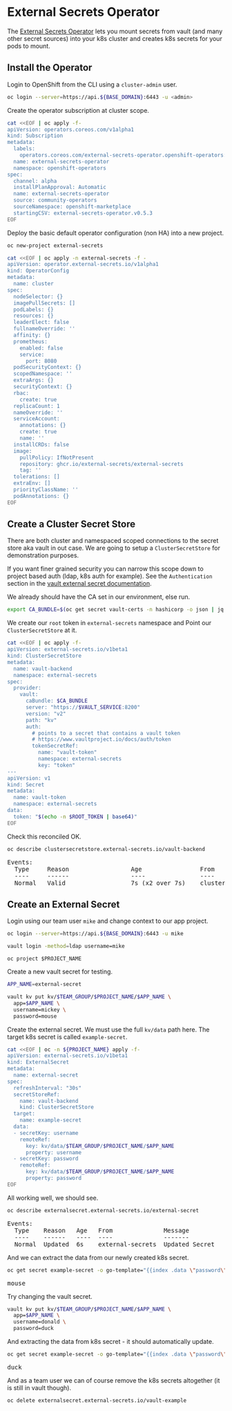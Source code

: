 # External Secrets Operator

The [External Secrets Operator](https://external-secrets.io/v0.5.3/provider-hashicorp-vault) lets you mount secrets from vault (and many other secret sources) into your k8s cluster and creates k8s secrets for your pods to mount.

## Install the Operator

Login to OpenShift from the CLI using a `cluster-admin` user.

```bash
oc login --server=https://api.${BASE_DOMAIN}:6443 -u <admin>
```

Create the operator subscription at cluster scope.

```bash
cat <<EOF | oc apply -f-
apiVersion: operators.coreos.com/v1alpha1
kind: Subscription
metadata:
  labels:
    operators.coreos.com/external-secrets-operator.openshift-operators: ""
  name: external-secrets-operator
  namespace: openshift-operators
spec:
  channel: alpha
  installPlanApproval: Automatic
  name: external-secrets-operator
  source: community-operators
  sourceNamespace: openshift-marketplace
  startingCSV: external-secrets-operator.v0.5.3
EOF
```

Deploy the basic default operator configuration (non HA) into a new project.

```bash
oc new-project external-secrets
```

```bash
cat <<EOF | oc apply -n external-secrets -f -
apiVersion: operator.external-secrets.io/v1alpha1
kind: OperatorConfig
metadata:
  name: cluster
spec:
  nodeSelector: {}
  imagePullSecrets: []
  podLabels: {}
  resources: {}
  leaderElect: false
  fullnameOverride: ''
  affinity: {}
  prometheus:
    enabled: false
    service:
      port: 8080
  podSecurityContext: {}
  scopedNamespace: ''
  extraArgs: {}
  securityContext: {}
  rbac:
    create: true
  replicaCount: 1
  nameOverride: ''
  serviceAccount:
    annotations: {}
    create: true
    name: ''
  installCRDs: false
  image:
    pullPolicy: IfNotPresent
    repository: ghcr.io/external-secrets/external-secrets
    tag: ''
  tolerations: []
  extraEnv: []
  priorityClassName: ''
  podAnnotations: {}
EOF
```

## Create a Cluster Secret Store

There are both cluster and namespaced scoped connections to the secret store aka vault in out case. We are going to setup a `ClusterSecretStore` for demonstration purposes. 

If you want finer grained security you can narrow this scope down to project based auth (ldap, k8s auth for example). See the `Authentication` section in the [vault external secret documentation](https://external-secrets.io/v0.5.3/provider-hashicorp-vault/#authentication).

We already should have the CA set in our environment, else run.

```bash
export CA_BUNDLE=$(oc get secret vault-certs -n hashicorp -o json | jq -r '.data."ca.crt"')
```

We create our `root` token in `external-secrets` namespace and Point our `ClusterSecretStore` at it.

```bash
cat <<EOF | oc apply -f-
apiVersion: external-secrets.io/v1beta1
kind: ClusterSecretStore
metadata:
  name: vault-backend
  namespace: external-secrets
spec:
  provider:
    vault:
      caBundle: $CA_BUNDLE
      server: "https://$VAULT_SERVICE:8200"
      version: "v2"
      path: "kv"
      auth:
        # points to a secret that contains a vault token
        # https://www.vaultproject.io/docs/auth/token
        tokenSecretRef:
          name: "vault-token"
          namespace: external-secrets
          key: "token"
---
apiVersion: v1
kind: Secret
metadata:
  name: vault-token
  namespace: external-secrets
data:
  token: "$(echo -n $ROOT_TOKEN | base64)"
EOF
```

Check this reconciled OK.

```bash
oc describe clustersecretstore.external-secrets.io/vault-backend
```
<pre>
Events:
  Type     Reason                 Age                From                  Message
  ----     ------                 ----               ----                  -------
  Normal   Valid                  7s (x2 over 7s)    cluster-secret-store  store validated
</pre>

## Create an External Secret

Login using our team user `mike` and change context to our app project.

```bash
oc login --server=https://api.${BASE_DOMAIN}:6443 -u mike
```
```bash
vault login -method=ldap username=mike
```
```asciidoc
oc project $PROJECT_NAME
```

Create a new vault secret for testing.

```bash
APP_NAME=external-secret

vault kv put kv/$TEAM_GROUP/$PROJECT_NAME/$APP_NAME \
  app=$APP_NAME \
  username=mickey \
  password=mouse
```

Create the external secret. We must use the full `kv/data` path here. The target k8s secret is called `example-secret`.

```bash
cat <<EOF | oc -n ${PROJECT_NAME} apply -f-
apiVersion: external-secrets.io/v1beta1
kind: ExternalSecret
metadata:
  name: external-secret
spec:
  refreshInterval: "30s"
  secretStoreRef:
    name: vault-backend
    kind: ClusterSecretStore
  target:
    name: example-secret
  data:
  - secretKey: username
    remoteRef:
      key: kv/data/$TEAM_GROUP/$PROJECT_NAME/$APP_NAME
      property: username
  - secretKey: password
    remoteRef:
      key: kv/data/$TEAM_GROUP/$PROJECT_NAME/$APP_NAME
      property: password
EOF
```

All working well, we should see.

```bash
oc describe externalsecret.external-secrets.io/external-secret
```
<pre>
Events:
  Type    Reason   Age   From              Message
  ----    ------   ----  ----              -------
  Normal  Updated  6s    external-secrets  Updated Secret
</pre>

And we can extract the data from our newly created k8s secret. 

```bash
oc get secret example-secret -o go-template="{{index .data \"password\" | base64decode}}"
```
<pre>
mouse
</pre>

Try changing the vault secret.

```bash
vault kv put kv/$TEAM_GROUP/$PROJECT_NAME/$APP_NAME \
  app=$APP_NAME \
  username=donald \
  password=duck
```

And extracting the data from k8s secret - it should automatically update.

```bash
oc get secret example-secret -o go-template="{{index .data \"password\" | base64decode}}"
```
<pre>
duck
</pre>

And as a team user we can of course remove the k8s secrets altogether (it is still in vault though).

```bash
oc delete externalsecret.external-secrets.io/vault-example
```
